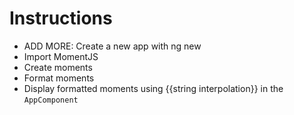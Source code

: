 # Instructions

- ADD MORE: Create a new app with ng new
- Import MomentJS
- Create moments
- Format moments
- Display formatted moments using {{string interpolation}} in the `AppComponent`
